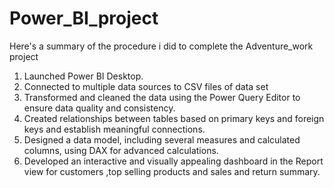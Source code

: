 # Power_BI_project
 Here's a summary of the procedure i did to complete the Adventure_work project

1. Launched Power BI Desktop.
2. Connected to multiple data sources to  CSV files of data set
3. Transformed and cleaned the data using the Power Query Editor to ensure data quality and consistency.
4. Created relationships between tables based on primary keys and foreign keys and establish meaningful connections.
5. Designed a data model, including several measures and calculated columns, using DAX for advanced calculations.
6. Developed an interactive and visually appealing dashboard in the Report view for customers ,top selling products and sales and return summary.


